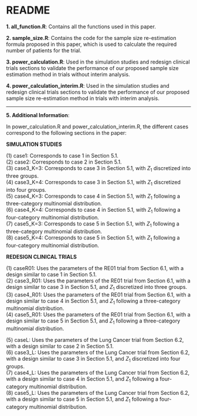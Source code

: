 # README #
**1. all_function.R**: Contains all the functions used in this paper.

**2. sample_size.R**: Contains the code for the sample size re-estimation formula proposed in this paper, which is used to calculate the required number of patients for the trial.

**3. power_calculation.R**: Used in the simulation studies and redesign clinical trials sections to validate the performance of our proposed sample size estimation method in trials without interim analysis.

**4. power_calculation_interim.R**: Used in the simulation studies and redesign clinical trials sections to validate the performance of our proposed sample size re-estimation method in trials with interim analysis.

---
**5. Additional Information**:

In power_calculation.R and power_calculation_interim.R, the different cases correspond to the following sections in the paper:



**SIMULATION STUDIES**

(1) case1: Corresponds to case 1 in Section 5.1.<br>
(2) case2: Corresponds to case 2 in Section 5.1.<br>
(3) case3_K=3: Corresponds to case 3 in Section 5.1, with $Z_1$ discretized into three groups.<br>
(4) case3_K=4: Corresponds to case 3 in Section 5.1, with $Z_1$ discretized into four groups.<br>
(5) case4_K=3: Corresponds to case 4 in Section 5.1, with $Z_1$ following a three-category multinomial distribution.<br>
(6) case4_K=4: Corresponds to case 4 in Section 5.1, with $Z_1$ following a four-category multinomial distribution.<br>
(7) case5_K=3: Corresponds to case 5 in Section 5.1, with $Z_1$ following a three-category multinomial distribution.<br>
(8) case5_K=4: Corresponds to case 5 in Section 5.1, with $Z_1$ following a four-category multinomial distribution.<br>


**REDESIGN CLINICAL TRIALS**

(1) caseR01: Uses the parameters of the RE01 trial from Section 6.1, with a design similar to case 1 in Section 5.1.<br>
(2) case3_R01: Uses the parameters of the RE01 trial from Section 6.1, with a design similar to case 3 in Section 5.1, and $Z_1$ discretized into three groups.<br>
(3) case4_R01: Uses the parameters of the RE01 trial from Section 6.1, with a design similar to case 4 in Section 5.1, and $Z_1$ following a three-category multinomial distribution.<br>
(4) case5_R01: Uses the parameters of the RE01 trial from Section 6.1, with a design similar to case 5 in Section 5.1, and $Z_1$ following a three-category multinomial distribution.<br>

(5) caseL: Uses the parameters of the Lung Cancer trial from Section 6.2, with a design similar to case 2 in Section 5.1.<br>
(6) case3_L: Uses the parameters of the Lung Cancer trial from Section 6.2, with a design similar to case 3 in Section 5.1, and $Z_1$ discretized into four groups.<br>
(7) case4_L: Uses the parameters of the Lung Cancer trial from Section 6.2, with a design similar to case 4 in Section 5.1, and $Z_1$ following a four-category multinomial distribution.<br>
(8) case5_L: Uses the parameters of the Lung Cancer trial from Section 6.2, with a design similar to case 5 in Section 5.1, and $Z_1$ following a four-category multinomial distribution.
